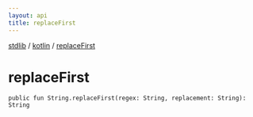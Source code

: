 ```yaml
---
layout: api
title: replaceFirst
---
```

[stdlib](../index.md) / [kotlin](index.md) / [replaceFirst](replaceFirst.md)

# replaceFirst

```
public fun String.replaceFirst(regex: String, replacement: String): String
```
